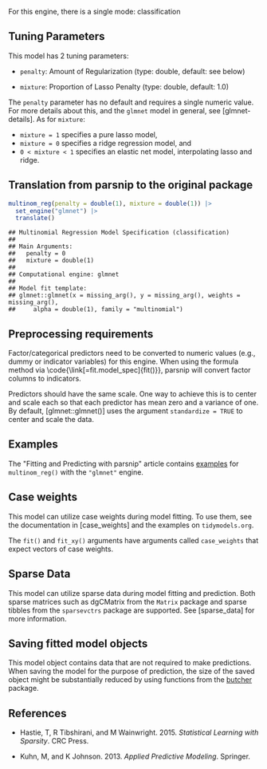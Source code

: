 


For this engine, there is a single mode: classification

## Tuning Parameters



This model has 2 tuning parameters:

- `penalty`: Amount of Regularization (type: double, default: see below)

- `mixture`: Proportion of Lasso Penalty (type: double, default: 1.0)

The `penalty` parameter has no default and requires a single numeric value. For more details about this, and the `glmnet` model in general, see [glmnet-details]. As for `mixture`:

* `mixture = 1` specifies a pure lasso model,
* `mixture = 0`  specifies a ridge regression model, and
* `0 < mixture < 1` specifies an elastic net model, interpolating lasso and ridge.

## Translation from parsnip to the original package


``` r
multinom_reg(penalty = double(1), mixture = double(1)) |> 
  set_engine("glmnet") |> 
  translate()
```

```
## Multinomial Regression Model Specification (classification)
## 
## Main Arguments:
##   penalty = 0
##   mixture = double(1)
## 
## Computational engine: glmnet 
## 
## Model fit template:
## glmnet::glmnet(x = missing_arg(), y = missing_arg(), weights = missing_arg(), 
##     alpha = double(1), family = "multinomial")
```

## Preprocessing requirements


Factor/categorical predictors need to be converted to numeric values (e.g., dummy or indicator variables) for this engine. When using the formula method via \\code{\\link[=fit.model_spec]{fit()}}, parsnip will convert factor columns to indicators.


Predictors should have the same scale. One way to achieve this is to center and 
scale each so that each predictor has mean zero and a variance of one.
By default, [glmnet::glmnet()] uses the argument `standardize = TRUE` to center and scale the data. 

## Examples 

The "Fitting and Predicting with parsnip" article contains [examples](https://parsnip.tidymodels.org/articles/articles/Examples.html#multinom-reg-glmnet) for `multinom_reg()` with the `"glmnet"` engine.

## Case weights


This model can utilize case weights during model fitting. To use them, see the documentation in [case_weights] and the examples on `tidymodels.org`. 

The `fit()` and `fit_xy()` arguments have arguments called `case_weights` that expect vectors of case weights. 

## Sparse Data


This model can utilize sparse data during model fitting and prediction. Both sparse matrices such as dgCMatrix from the `Matrix` package and sparse tibbles from the `sparsevctrs` package are supported. See [sparse_data] for more information.

## Saving fitted model objects


This model object contains data that are not required to make predictions. When saving the model for the purpose of prediction, the size of the saved object might be substantially reduced by using functions from the [butcher](https://butcher.tidymodels.org) package.

## References

 - Hastie, T, R Tibshirani, and M Wainwright. 2015. _Statistical Learning with Sparsity_. CRC Press.
 
 - Kuhn, M, and K Johnson. 2013. _Applied Predictive Modeling_. Springer.

